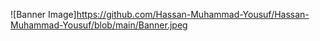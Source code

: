 ![Banner Image]https://github.com/Hassan-Muhammad-Yousuf/Hassan-Muhammad-Yousuf/blob/main/Banner.jpeg


  
